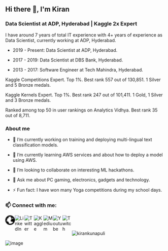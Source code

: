 ## Hi there 👋, I'm Kiran

<!--
**kirankunapuli/kirankunapuli** is a ✨ _special_ ✨ repository because its `README.md` (this file) appears on your GitHub profile.

Here are some ideas to get you started:

- 🔭 I’m currently working on ...
- 🌱 I’m currently learning ...
- 👯 I’m looking to collaborate on ...
- 🤔 I’m looking for help with ...
- 💬 Ask me about ...
- 📫 How to reach me: ...
- 😄 Pronouns: ...
- ⚡ Fun fact: ...
-->

### Data Scientist at ADP, Hyderabad | Kaggle 2x Expert

I have around 7 years of total IT experience with 4+ years of experience as Data Scientist, currently working at ADP, Hyderabad.

- 2019 - Present: Data Scientist at ADP, Hyderabad.

- 2017 - 2019: Data Scientist at DBS Bank, Hyderabad.

- 2013 - 2017: Software Engineer at Tech Mahindra, Hyderabad.

Kaggle Competitions Expert. Top 1%. Best rank 557 out of 130,851. 1 Silver and 5 Bronze medals.

Kaggle Kernels Expert. Top 1%. Best rank 247 out of 101,411. 1 Gold, 1 Silver and 3 Bronze medals.

Ranked among top 50 in user rankings on Analytics Vidhya. Best rank 35 out of 8,711.

### About me

- 🔭 I’m currently working on training and deploying multi-lingual text classification models.

- 🌱 I’m currently learning AWS services and about how to deploy a model using AWS.

- 👯 I’m looking to collaborate on interesting ML hackathons.

- 💬 Ask me about PC gaming, electronics, gadgets and technology.

- ⚡ Fun fact: I have won many Yoga competitions during my school days.


### 📫 Connect with me:

[<img align="left" alt="Website" width="30px" target="_blank" src="https://raw.githubusercontent.com/iconic/open-iconic/master/svg/globe.svg" />][website]
[<img align="left" alt="LinkedIn" width="30px" target="_blank" src="https://cdn.jsdelivr.net/npm/simple-icons@v3/icons/linkedin.svg" />][linkedin]
[<img align="left" alt="Twitter" width="30px" target="_blank" src="https://cdn.jsdelivr.net/npm/simple-icons@v3/icons/twitter.svg" />][twitter]
[<img align="left" alt="Kaggle" width="30px" target="_blank" src="https://cdn.jsdelivr.net/npm/simple-icons@v3/icons/kaggle.svg" />][kaggle]
[<img align="left" alt="Medium" width="30px" target="_blank" src="https://cdn.jsdelivr.net/npm/simple-icons@v3/icons/instagram.svg" />][medium]
[<img align="left" alt="Youtube" width="30px" target="_blank" src="https://cdn.jsdelivr.net/npm/simple-icons@v3/icons/youtube.svg" />][youtube]
[<img align="left" alt="Twitch" width="30px" target="_blank" src="https://cdn.jsdelivr.net/npm/simple-icons@v3/icons/twitch.svg" />][twitch]
    
<br>
<br>

<p align="left"> <img src="https://komarev.com/ghpvc/?username=kirankunapuli&color=green&style=flat-square" alt="kirankunapuli" /> </p>


![image](https://github.com/saadeghi/saadeghi/blob/master/dino.gif)


[website]: https://kirankunapuli.github.io/
[twitter]: https://twitter.com/KiranKunapuli
[linkedin]: https://in.linkedin.com/in/kirankunapuli
[kaggle]: https://www.kaggle.com/kirankunapuli
[medium]: https://medium.com/@kirankunapuli
[youtube]: https://www.youtube.com/c/KiranKunapuli/
[twitch]: https://www.twitch.tv/narik_kvsk
